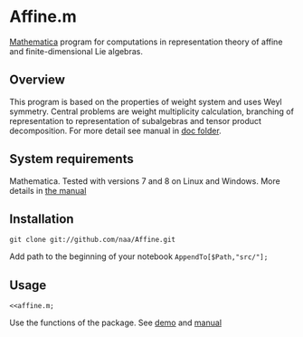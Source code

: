Affine.m
==========

[Mathematica](http://lib.ru) program for computations in representation theory of affine and finite-dimensional Lie algebras.

Overview
----------

This program is based on the properties of weight system and uses Weyl symmetry. Central problems are weight multiplicity calculation, branching of representation to representation of subalgebras and tensor product decomposition. For more detail see manual in [doc folder](http://github.com/naa/Affine/doc/manual.pdf). 

System requirements
----------

Mathematica. Tested with versions 7 and 8 on Linux and Windows.
More details in [the manual](doc/manual.pdf)

Installation
----------

`git clone git://github.com/naa/Affine.git`

Add path to the beginning of your notebook
`AppendTo[$Path,"src/"];`

Usage
----------

`<<affine.m;`

Use the functions of the package. 
See [demo](demo/demo.nb) and [manual](http://github.com/naa/Affine/doc/manual.pdf)
